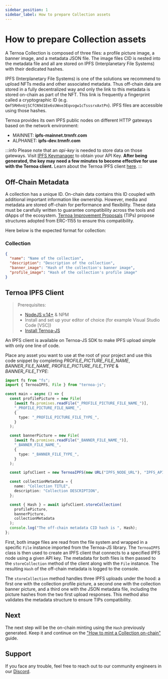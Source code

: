 ```yaml
---
sidebar_position: 1
sidebar_label: How to prepare Collection assets
---
```


# How to prepare Collection assets

A Ternoa Collection is composed of three files: a profile picture image, a banner image, and a metadata JSON file. The image files CID is nested into the metadata file and all are stored on IPFS (Interplanetary File Systems) with their dedicated hashes.

IPFS (Interplanetary File Systems) is one of the solutions we recommend to upload NFTs media and other associated metadata. Thus off-chain data are stored in a fully decentralized way and only the link to this metadata is stored on-chain as part of the NFT. This link is frequently a fingerprint called a cryptographic ID (e.g. `Qmf5RHhnUjSCfCN9d1Ee6sUWxe3Eqvogw1cTsssrxAxtPn`). IPFS files are accessible using those hashes.

Ternoa provides its own IPFS public nodes on different HTTP gateways based on the network environment:

- MAINNET: **ipfs-mainnet.trnnfr.com**
- ALPHANET: **ipfs-dev.trnnfr.com**

:::info
Please note that an _api-key_ is needed to store data on those gateways. Visit [IPFS Keymanager](https://ipfs-key-manager-git-dev-ternoa.vercel.app/) to obtain your API Key. **After being generated, the key may need a few minutes to become effective for use with the Ternoa client.** Learn about the Ternoa IPFS client [here](/for-developers/advanced-guides/ipfs).
:::

## Off-Chain Metadata

A collection has a unique ID. On-chain data contains this ID coupled with additional important information like ownership. However, media and metadata are stored off-chain for performance and flexibility. These data must be carefully written to guarantee compatibility across the tools and dApps of the ecosystem. [Ternoa Improvement Proposals](https://github.com/capsule-corp-ternoa/ternoa-proposals/tree/main/TIPs) (TIPs) propose structures adopted from ERC-1155 to ensure this compatibility.

Here below is the expected format for collection:

### Collection

```json
{
  "name": "Name of the collection",
  "description": "Description of the collection",
  "banner_image": "Hash of the collection's banner image",
  "profile_image": "Hash of the collection's profile image"
}
```

## Ternoa IPFS Client

> Prerequisites:
>
> - [NodeJS v.14+](https://nodejs.org/en/download/) & NPM
> - Install and set up your editor of choice (for example Visual Studio Code [VSC])
> - [Install Ternoa-JS](/for-developers/get-started/install-ternoa-js#step-1-install-ternoa-js)

An IPFS client is available on Ternoa-JS SDK to make IPFS upload simple with only one line of code.

Place any asset you want to use at the root of your project and use this code snippet by completing _PROFILE_PICTURE_FILE_NAME_, _BANNER_FILE_NAME_, _PROFILE_PICTURE_FILE_TYPE_ & _BANNER_FILE_TYPE_:

```typescript showLineNumbers
import fs from "fs";
import { TernoaIPFS, File } from "ternoa-js";

const main = async () => {
  const profilePicture = new File(
    [await fs.promises.readFile("_PROFILE_PICTURE_FILE_NAME_")],
    "_PROFILE_PICTURE_FILE_NAME_",
    {
      type: "_PROFILE_PICTURE_FILE_TYPE_",
    }
  );

  const bannerPicture = new File(
    [await fs.promises.readFile("_BANNER_FILE_NAME_")],
    "_BANNER_FILE_NAME_",
    {
      type: "_BANNER_FILE_TYPE_",
    }
  );

  const ipfsClient = new TernoaIPFS(new URL("IPFS_NODE_URL"), "IPFS_API_KEY");

  const collectionMetadata = {
    name: "Collection TITLE",
    description: "Collection DESCRIPTION",
  };

  const { Hash } = await ipfsClient.storeCollection(
    profilePicture,
    bannerPicture,
    collectionMetadata
  );
  console.log("The off-chain metadata CID hash is ", Hash);
};
```

First, both image files are read from the file system and wrapped in a specific `File` instance imported from the Ternoa-JS library. The `TernoaIPFS` class is then used to create an IPFS client that connects to a specified IPFS node using a given API key. The metadata for both files is then passed to the `storeCollection` method of the client along with the `File` instance. The resulting `Hash` of the off-chain metadata is logged to the console.

The `storeCollection` method handles three IPFS uploads under the hood: a first one with the collection profile picture, a second one with the collection banner picture, and a third one with the JSON metadata file, including the picture hashes from the two first upload responses. This method also validates the metadata structure to ensure TIPs compatibility.

## Next

The next step will be the on-chain minting using the `Hash` previously generated. Keep it and continue on the ["How to mint a Collection on-chain"](/for-developers/guides/collection/create-collection/mint-collection) guide.

## Support

If you face any trouble, feel free to reach out to our community engineers in our [Discord](https://discord.gg/fUmBkPpnRu).
